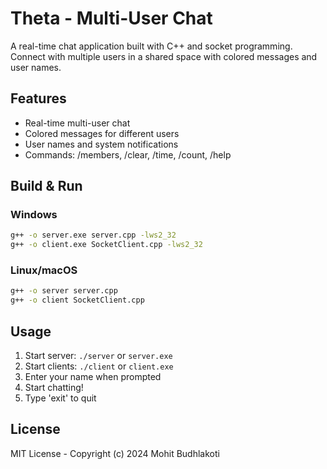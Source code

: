 # Theta - Multi-User Chat

A real-time chat application built with C++ and socket programming. Connect with multiple users in a shared space with colored messages and user names.

## Features

- Real-time multi-user chat
- Colored messages for different users
- User names and system notifications
- Commands: /members, /clear, /time, /count, /help

## Build & Run

### Windows
```bash
g++ -o server.exe server.cpp -lws2_32
g++ -o client.exe SocketClient.cpp -lws2_32
```

### Linux/macOS
```bash
g++ -o server server.cpp
g++ -o client SocketClient.cpp
```

## Usage

1. Start server: `./server` or `server.exe`
2. Start clients: `./client` or `client.exe`
3. Enter your name when prompted
4. Start chatting!
5. Type 'exit' to quit

## License

MIT License - Copyright (c) 2024 Mohit Budhlakoti 